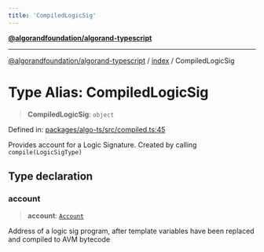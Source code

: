 ```yaml
---
title: 'CompiledLogicSig'
---
```


[**@algorandfoundation/algorand-typescript**](../../README.md)

---

[@algorandfoundation/algorand-typescript](../../README.md) / [index](../README.md) / CompiledLogicSig

# Type Alias: CompiledLogicSig

> **CompiledLogicSig**: `object`

Defined in: [packages/algo-ts/src/compiled.ts:45](https://github.com/algorandfoundation/puya-ts/blob/main/packages/algo-ts/src/compiled.ts#L45)

Provides account for a Logic Signature. Created by calling `compile(LogicSigType)`

## Type declaration

### account

> **account**: [`Account`](Account.md)

Address of a logic sig program, after template variables have been replaced and compiled to AVM bytecode
